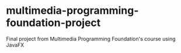 # multimedia-programming-foundation-project
 Final project from Multimedia Programming Foundation's course using JavaFX
